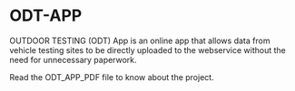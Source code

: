 # ODT-APP

OUTDOOR TESTING (ODT) App is an online app that
allows data from vehicle testing sites to be 
directly uploaded to the webservice without the 
need for unnecessary paperwork.

Read the ODT_APP_PDF file to know about the project.
